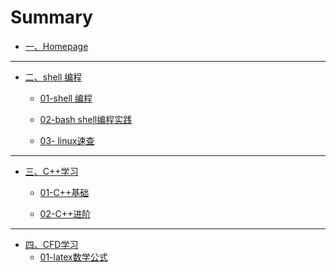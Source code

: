 # Summary

- [一、Homepage](./index.md)

---

- [二、shell 编程]()

  - [01-shell 编程](./shell/shell编程.md)

  - [02-bash shell编程实践](./shell/bash_shell编程实践.md)

  - [03- linux速查](./shell/linux速查.md)

---

- [三、C++学习]()

  - [01-C++基础](./C++学习/C++基础带目录.md)

  - [02-C++进阶](./C++学习/C++进阶带目录.md)

___

- [四、CFD学习]()
  - [01-latex数学公式](./CFD学习/latex数学公式.md)

